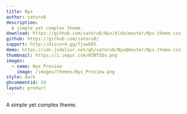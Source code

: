 ```yaml
---
title: Nyx
author: satoru8
description:
  A simple yet complex theme.
download: https://github.com/satoru8/Nyx/blob/master/Nyx.theme.css
github: https://github.com/satoru8/
support: http://discord.gg/fjvwb95
demo: https://cdn.jsdelivr.net/gh/satoru8/Nyx@master/Nyx.theme.css
thumbnail: https://i.imgur.com/HZNTSDv.png
images:
  - name: Nyx Preview
    image: /images/themes/Nyx_Preview.png
style: dark
ghcommentid: 19
layout: product
---
```

A simple yet complex theme.